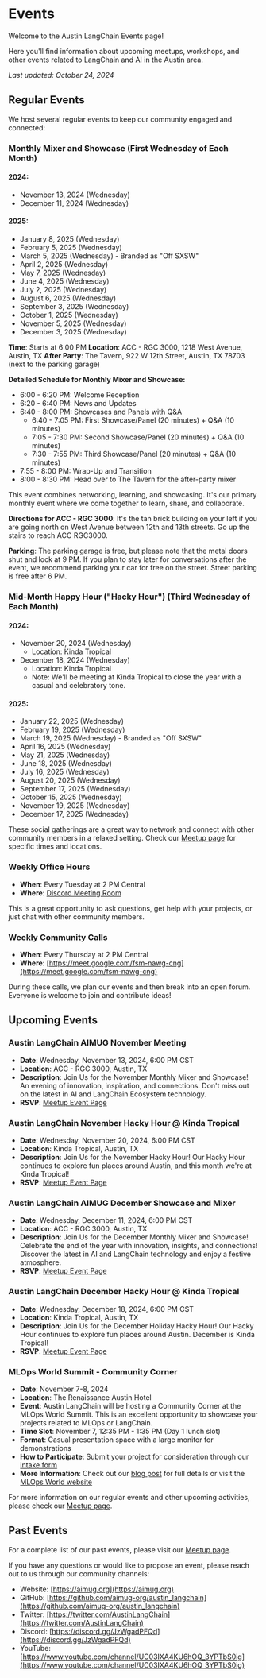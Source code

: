# Events

Welcome to the Austin LangChain Events page!

Here you'll find information about upcoming meetups, workshops, and other events related to LangChain and AI in the Austin area.

*Last updated: October 24, 2024*

## Regular Events

We host several regular events to keep our community engaged and connected:

### Monthly Mixer and Showcase (First Wednesday of Each Month)

#### 2024:
- November 13, 2024 (Wednesday)
- December 11, 2024 (Wednesday)

#### 2025:
- January 8, 2025 (Wednesday)
- February 5, 2025 (Wednesday)
- March 5, 2025 (Wednesday) - Branded as "Off SXSW"
- April 2, 2025 (Wednesday)
- May 7, 2025 (Wednesday)
- June 4, 2025 (Wednesday)
- July 2, 2025 (Wednesday)
- August 6, 2025 (Wednesday)
- September 3, 2025 (Wednesday)
- October 1, 2025 (Wednesday)
- November 5, 2025 (Wednesday)
- December 3, 2025 (Wednesday)

**Time**: Starts at 6:00 PM
**Location**: ACC - RGC 3000, 1218 West Avenue, Austin, TX
**After Party**: The Tavern, 922 W 12th Street, Austin, TX 78703 (next to the parking garage)

**Detailed Schedule for Monthly Mixer and Showcase:**
- 6:00 - 6:20 PM: Welcome Reception
- 6:20 - 6:40 PM: News and Updates
- 6:40 - 8:00 PM: Showcases and Panels with Q&A
  - 6:40 - 7:05 PM: First Showcase/Panel (20 minutes) + Q&A (10 minutes)
  - 7:05 - 7:30 PM: Second Showcase/Panel (20 minutes) + Q&A (10 minutes)
  - 7:30 - 7:55 PM: Third Showcase/Panel (20 minutes) + Q&A (10 minutes)
- 7:55 - 8:00 PM: Wrap-Up and Transition
- 8:00 - 8:30 PM: Head over to The Tavern for the after-party mixer

This event combines networking, learning, and showcasing. It's our primary monthly event where we come together to learn, share, and collaborate.

**Directions for ACC - RGC 3000**: It's the tan brick building on your left if you are going north on West Avenue between 12th and 13th streets. Go up the stairs to reach ACC RGC3000.

**Parking**: The parking garage is free, but please note that the metal doors shut and lock at 9 PM. If you plan to stay later for conversations after the event, we recommend parking your car for free on the street. Street parking is free after 6 PM.

### Mid-Month Happy Hour ("Hacky Hour") (Third Wednesday of Each Month)

#### 2024:
- November 20, 2024 (Wednesday)
  - Location: Kinda Tropical
- December 18, 2024 (Wednesday)
  - Location: Kinda Tropical
  - Note: We'll be meeting at Kinda Tropical to close the year with a casual and celebratory tone.

#### 2025:
- January 22, 2025 (Wednesday)
- February 19, 2025 (Wednesday)
- March 19, 2025 (Wednesday) - Branded as "Off SXSW"
- April 16, 2025 (Wednesday)
- May 21, 2025 (Wednesday)
- June 18, 2025 (Wednesday)
- July 16, 2025 (Wednesday)
- August 20, 2025 (Wednesday)
- September 17, 2025 (Wednesday)
- October 15, 2025 (Wednesday)
- November 19, 2025 (Wednesday)
- December 17, 2025 (Wednesday)

These social gatherings are a great way to network and connect with other community members in a relaxed setting. Check our [Meetup page](https://www.meetup.com/austin-langchain-ai-group/) for specific times and locations.

### Weekly Office Hours
- **When**: Every Tuesday at 2 PM Central
- **Where**: [Discord Meeting Room](https://discord.com/channels/1149779360178524272/1149779360967045170)

This is a great opportunity to ask questions, get help with your projects, or just chat with other community members.

### Weekly Community Calls
- **When**: Every Thursday at 2 PM Central
- **Where**: [https://meet.google.com/fsm-nawg-cng](https://meet.google.com/fsm-nawg-cng)

During these calls, we plan our events and then break into an open forum. Everyone is welcome to join and contribute ideas!

## Upcoming Events

### Austin LangChain AIMUG November Meeting
- **Date**: Wednesday, November 13, 2024, 6:00 PM CST
- **Location**: ACC - RGC 3000, Austin, TX
- **Description**: Join Us for the November Monthly Mixer and Showcase! An evening of innovation, inspiration, and connections. Don't miss out on the latest in AI and LangChain Ecosystem technology.
- **RSVP**: [Meetup Event Page](https://www.meetup.com/austin-langchain-ai-group/events/austin-langchain-aimug-november-meeting/)

### Austin LangChain November Hacky Hour @ Kinda Tropical
- **Date**: Wednesday, November 20, 2024, 6:00 PM CST
- **Location**: Kinda Tropical, Austin, TX
- **Description**: Join Us for the November Hacky Hour! Our Hacky Hour continues to explore fun places around Austin, and this month we're at Kinda Tropical!
- **RSVP**: [Meetup Event Page](https://www.meetup.com/austin-langchain-ai-group/events/austin-langchain-november-hacky-hour/)

### Austin LangChain AIMUG December Showcase and Mixer
- **Date**: Wednesday, December 11, 2024, 6:00 PM CST
- **Location**: ACC - RGC 3000, Austin, TX
- **Description**: Join Us for the December Monthly Mixer and Showcase! Celebrate the end of the year with innovation, insights, and connections! Discover the latest in AI and LangChain technology and enjoy a festive atmosphere.
- **RSVP**: [Meetup Event Page](https://www.meetup.com/austin-langchain-ai-group/events/austin-langchain-aimug-december-showcase-and-mixer/)

### Austin LangChain December Hacky Hour @ Kinda Tropical
- **Date**: Wednesday, December 18, 2024, 6:00 PM CST
- **Location**: Kinda Tropical, Austin, TX
- **Description**: Join Us for the December Holiday Hacky Hour! Our Hacky Hour continues to explore fun places around Austin. December is Kinda Tropical!
- **RSVP**: [Meetup Event Page](https://www.meetup.com/austin-langchain-ai-group/events/austin-langchain-december-hacky-hour/)

### MLOps World Summit - Community Corner
- **Date**: November 7-8, 2024
- **Location**: The Renaissance Austin Hotel
- **Event**: Austin LangChain will be hosting a Community Corner at the MLOps World Summit. This is an excellent opportunity to showcase your projects related to MLOps or LangChain.
- **Time Slot**: November 7, 12:35 PM - 1:35 PM (Day 1 lunch slot)
- **Format**: Casual presentation space with a large monitor for demonstrations
- **How to Participate**: Submit your project for consideration through our [intake form](https://forms.gle/9aDS8z5ASBagMJXm8)
- **More Information**: Check out our [blog post](/blog/mlops-world-community-corner) for full details or visit the [MLOps World website](https://mlopsworld.com/)

For more information on our regular events and other upcoming activities, please check our [Meetup page](https://www.meetup.com/austin-langchain-ai-group/events/).

## Past Events

For a complete list of our past events, please visit our [Meetup page](https://www.meetup.com/austin-langchain-ai-group/events/past/).

If you have any questions or would like to propose an event, please reach out to us through our community channels:

- Website: [https://aimug.org](https://aimug.org)
- GitHub: [https://github.com/aimug-org/austin_langchain](https://github.com/aimug-org/austin_langchain)
- Twitter: [https://twitter.com/AustinLangChain](https://twitter.com/AustinLangChain)
- Discord: [https://discord.gg/JzWgadPFQd](https://discord.gg/JzWgadPFQd)
- YouTube: [https://www.youtube.com/channel/UC03IXA4KU6hOQ_3YPTbS0ig](https://www.youtube.com/channel/UC03IXA4KU6hOQ_3YPTbS0ig)

